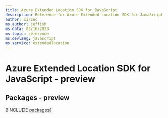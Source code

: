 ```yaml
---
title: Azure Extended Location SDK for JavaScript
description: Reference for Azure Extended Location SDK for JavaScript
author: xirzec
ms.author: jeffish
ms.data: 03/16/2023
ms.topic: reference
ms.devlang: javascript
ms.service: extendedlocation
---
```

# Azure Extended Location SDK for JavaScript - preview
## Packages - preview
[!INCLUDE [packages](extended-location-index.md)]